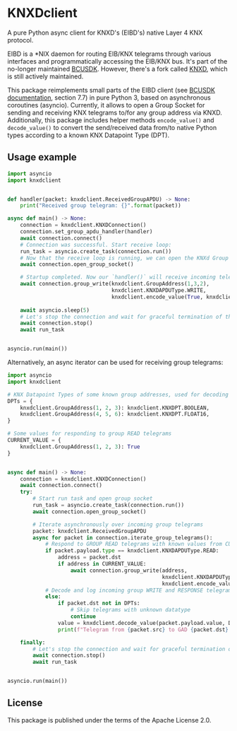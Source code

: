 # KNXDclient

A pure Python async client for KNXD's (EIBD's) native Layer 4 KNX protocol.

EIBD is a *NIX daemon for routing EIB/KNX telegrams through various interfaces and programmatically accessing the EIB/KNX bus.
It's part of the no-longer maintained [BCUSDK](https://www.auto.tuwien.ac.at/~mkoegler/index.php/bcusdk).
However, there's a fork called [KNXD](https://github.com/knxd/knxd), which is still actively maintained. 

This package reimplements small parts of the EIBD client (see [BCUSDK documentation](https://web.archive.org/web/20160418110523/https://www.auto.tuwien.ac.at/~mkoegler/eib/sdkdoc-0.0.5.pdf), section 7.7)
in pure Python 3, based on asynchronous coroutines (asyncio).
Currently, it allows to open a Group Socket for sending and receiving KNX telegrams to/for any group address via KNXD.
Additionally, this package includes helper methods `encode_value()` and `decode_value()` to convert the send/received data from/to native Python types according to a known KNX Datapoint Type (DPT).


## Usage example

```python
import asyncio
import knxdclient


def handler(packet: knxdclient.ReceivedGroupAPDU) -> None:
    print("Received group telegram: {}".format(packet))

async def main() -> None:
    connection = knxdclient.KNXDConnection()
    connection.set_group_apdu_handler(handler)
    await connection.connect()
    # Connection was successful. Start receive loop:
    run_task = asyncio.create_task(connection.run())
    # Now that the receive loop is running, we can open the KNXd Group Socket:
    await connection.open_group_socket()

    # Startup completed. Now our `handler()` will receive incoming telegrams and we can send some:
    await connection.group_write(knxdclient.GroupAddress(1,3,2),
                                 knxdclient.KNXDAPDUType.WRITE,
                                 knxdclient.encode_value(True, knxdclient.KNXDPT.BOOLEAN))
    
    await asyncio.sleep(5)
    # Let's stop the connection and wait for graceful termination of the receive loop:
    await connection.stop()
    await run_task


asyncio.run(main())
```

Alternatively, an async iterator can be used for receiving group telegrams:

```python
import asyncio
import knxdclient

# KNX Datapoint Types of some known group addresses, used for decoding incoming values and encoding group RESPONSE
DPTs = {
    knxdclient.GroupAddress(1, 2, 3): knxdclient.KNXDPT.BOOLEAN,
    knxdclient.GroupAddress(4, 5, 6): knxdclient.KNXDPT.FLOAT16,
}

# Some values for responding to group READ telegrams
CURRENT_VALUE = {
    knxdclient.GroupAddress(1, 2, 3): True
}


async def main() -> None:
    connection = knxdclient.KNXDConnection()
    await connection.connect()
    try:
        # Start run task and open group socket
        run_task = asyncio.create_task(connection.run())
        await connection.open_group_socket()

        # Iterate asynchronously over incoming group telegrams
        packet: knxdclient.ReceivedGroupAPDU
        async for packet in connection.iterate_group_telegrams():
            # Respond to GROUP READ telegrams with known values from CURRENT_VALUE dict
            if packet.payload.type == knxdclient.KNXDAPDUType.READ:
                address = packet.dst
                if address in CURRENT_VALUE:
                    await connection.group_write(address,
                                                 knxdclient.KNXDAPDUType.RESPONSE,
                                                 knxdclient.encode_value(CURRENT_VALUE[address], DPTs[address]))
            # Decode and log incoming group WRITE and RESPONSE telegrams 
            else:
                if packet.dst not in DPTs:
                    # Skip telegrams with unknown datatype
                    continue
                value = knxdclient.decode_value(packet.payload.value, DPTs[packet.dst])
                print(f"Telegram from {packet.src} to GAD {packet.dst}: {value}")

    finally:
        # Let's stop the connection and wait for graceful termination of the receive loop:
        await connection.stop()
        await run_task


asyncio.run(main())
```

## License

This package is published under the terms of the Apache License 2.0.
